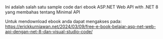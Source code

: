 Ini adalah salah satu sample code dari ebook ASP.NET Web API with .NET 8 yang membahas tentang Minimal API

Untuk mendownload ebook anda dapat mengakses pada: https://erickkurniawan.net/2024/03/09/free-e-book-belajar-asp-net-web-api-dengan-net-8-dan-visual-studio-code/


